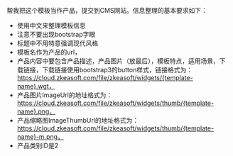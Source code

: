 帮我把这个模板当作产品，提交到CMS网站。信息整理的基本要求如下：
- 使用中文来整理模板信息
- 注意不要出现bootstrap字眼
- 标题中不用特意强调现代风格
- 模板名作为产品的url，
- 产品内容中要包含产品描述，产品图片（放最后），模板特点，适用场景，下载链接，下载链接使用bootstrap3的button样式，链接格式为： https://cloud.zkeasoft.com/file/zkeasoft/widgets/{template-name}.wgt，
- 产品图片ImageUrl的地址格式为：https://cloud.zkeasoft.com/file/zkeasoft/widgets/thumb/{template-name}.png，
- 产品缩略图ImageThumbUrl的地址格式为：https://cloud.zkeasoft.com/file/zkeasoft/widgets/thumb/{template-name}-m.png，
- 产品类别ID是2